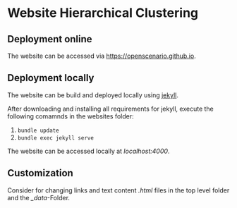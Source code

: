 # Website Hierarchical Clustering

## Deployment online

The website can be accessed via https://openscenario.github.io.

## Deployment locally

The website can be build and deployed locally using [jekyll](https://jekyllrb.com/docs/).

After downloading and installing all requirements for jekyll, execute the following comamnds in the websites folder:

1. ```bundle update```
2. ```bundle exec jekyll serve```

The website can be accessed locally at *localhost:4000*.

## Customization

Consider for changing links and text content *.html* files in the top level folder and the *_data*-Folder.

